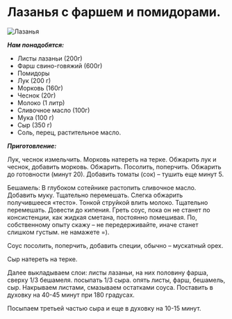 # Лазанья с фаршем и помидорами.

![Лазанья](/images/Kulinar/Second/lazanya.jpg 'Лазанья')

_**Нам понадобятся:**_

* Листы лазаньи (200г)
* Фарш свино-говяжий (600г)
* Помидоры
* Лук (200 г)
* Морковь (160г)
* Чеснок (20г)
* Молоко (1 литр)
* Сливочное масло (100г)
* Мука (100 г)
* Сыр (350 г)
* Соль, перец, растительное масло.

_**Приготовление:**_

Лук, чеснок измельчить. Морковь натереть на терке. Обжарить лук и чеснок, добавить морковь. Обжарить. Посолить, поперчить. Обжарить до готовности (минут 20). Добавить томаты (сок) – тушить еще минут 5.

Бешамель: В глубоком сотейнике растопить сливочное масло. Добавить муку. Тщательно перемешать. Слегка обжарить получившееся «тесто». Тонкой струйкой влить молоко. Тщательно перемешать. Довести до кипения. Греть соус, пока он не станет по консистенции, как жидкая сметана, постоянно помешивая. По, собственному опыту скажу – не передерживайте, иначе станет слишком густым. не намажете =).

Соус посолить, поперчить, добавить специи, обычно – мускатный орех.

Сыр натереть на терке.

Далее выкладываем слои: листы лазаньи, на них половину фарша, сверху 1/3 бешамеля. посыпать 1/3 сыра.
опять листы, фарш, бешамель, сыр. Накрываем листами, смазываем остатками соуса. Поставить в духовку на 40-45 минут при 180 градусах.

Посыпаем третьей частью сыра и еще в духовку на 10-15 минут.

